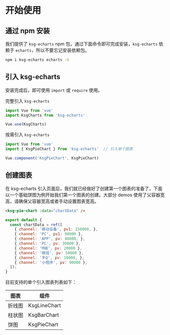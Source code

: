 # 开始使用

## 通过 npm 安装

我们提供了 `ksg-echarts` npm 包，通过下面命令即可完成安装，`ksg-echarts` 依赖于 `echarts`，所以不要忘记安装依赖包。


```bash
npm i ksg-echarts echarts -S
```

## 引入 ksg-echarts

安装完成后，即可使用 `import` 或 `require` 使用。

完整引入 `ksg-echarts`

```js
import Vue from 'vue'
import KsgCharts from 'ksg-echarts'

Vue.use(KsgCharts)
```

按需引入 `ksg-echarts`

```js
import Vue from 'vue'
import { KsgPieChart } from 'ksg-echarts'  // 引入单个图表

Vue.component('KsgPieChart', KsgPieChart)
```

## 创建图表
在 ksg-echarts 引入页面后，我们就已经做好了创建第一个图表的准备了，下面以一个基础饼图为例开始我们第一个图表的创建。大部分 demos 使用了父容器宽高，请确保父容器宽高或者手动设置图表宽高。
```html
<ksg-pie-chart :data="chartData" />
```

```js
export default {
  const chartData = ref([
    { channel: '移动设备', pv1: 150000, },
    { channel: 'PC', pv1: 90000 },
    { channel: 'APP', pv: 40000, },
    { channel: 'PC', pv: 30000 },
    { channel: 'M端', pv: 20000 },
    { channel: '微信', pv: 50000 },
    { channel: '手Q', pv: 10000, },
    { channel: '小程序', pv: 90000 },
  ]);
}
```

目前支持的单个引入图表列表如下：

| 图表 | 组件 |
| --- | --- |
| 折线图 | KsgLineChart |
| 柱状图 | KsgBarChart |
| 饼图 | KsgPieChart |